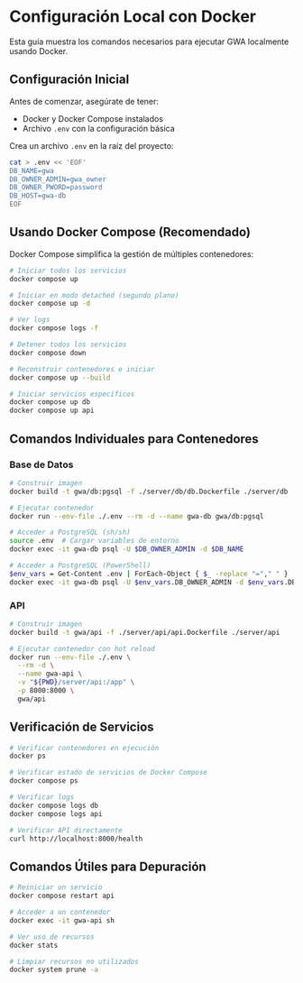 # Configuración Local con Docker

Esta guía muestra los comandos necesarios para ejecutar GWA localmente usando
Docker.

## Configuración Inicial

Antes de comenzar, asegúrate de tener:

- Docker y Docker Compose instalados
- Archivo `.env` con la configuración básica

Crea un archivo `.env` en la raíz del proyecto:

```sh
cat > .env << 'EOF'
DB_NAME=gwa
DB_OWNER_ADMIN=gwa_owner
DB_OWNER_PWORD=password
DB_HOST=gwa-db
EOF
```

## Usando Docker Compose (Recomendado)

Docker Compose simplifica la gestión de múltiples contenedores:

```sh
# Iniciar todos los servicios
docker compose up

# Iniciar en modo detached (segundo plano)
docker compose up -d

# Ver logs
docker compose logs -f

# Detener todos los servicios
docker compose down

# Reconstruir contenedores e iniciar
docker compose up --build

# Iniciar servicios específicos
docker compose up db
docker compose up api
```

## Comandos Individuales para Contenedores

### Base de Datos

```sh
# Construir imagen
docker build -t gwa/db:pgsql -f ./server/db/db.Dockerfile ./server/db

# Ejecutar contenedor
docker run --env-file ./.env --rm -d --name gwa-db gwa/db:pgsql

# Acceder a PostgreSQL (sh/sh)
source .env  # Cargar variables de entorno
docker exec -it gwa-db psql -U $DB_OWNER_ADMIN -d $DB_NAME

# Acceder a PostgreSQL (PowerShell)
$env_vars = Get-Content .env | ForEach-Object { $_ -replace "="," " } | ConvertFrom-StringData
docker exec -it gwa-db psql -U $env_vars.DB_OWNER_ADMIN -d $env_vars.DB_NAME
```

### API

```sh
# Construir imagen
docker build -t gwa/api -f ./server/api/api.Dockerfile ./server/api

# Ejecutar contenedor con hot reload
docker run --env-file ./.env \
  --rm -d \
  --name gwa-api \
  -v "${PWD}/server/api:/app" \
  -p 8000:8000 \
  gwa/api
```

## Verificación de Servicios

```sh
# Verificar contenedores en ejecución
docker ps

# Verificar estado de servicios de Docker Compose
docker compose ps

# Verificar logs
docker compose logs db
docker compose logs api

# Verificar API directamente
curl http://localhost:8000/health
```

## Comandos Útiles para Depuración

```sh
# Reiniciar un servicio
docker compose restart api

# Acceder a un contenedor
docker exec -it gwa-api sh

# Ver uso de recursos
docker stats

# Limpiar recursos no utilizados
docker system prune -a
```
